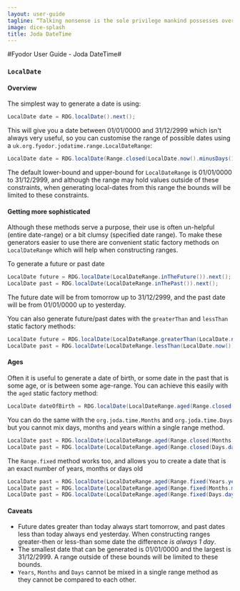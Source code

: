 ```yaml
---
layout: user-guide
tagline: “Talking nonsense is the sole privilege mankind possesses over the other organisms. It's by talking nonsense that one gets to the truth! I talk nonsense, therefore I'm human”
image: dice-splash
title: Joda DateTime
---
```


#Fyodor User Guide - Joda DateTime#

### `LocalDate`

#### Overview

The simplest way to generate a date is using:

```java
LocalDate date = RDG.localDate().next();
```

This will give you a date between 01/01/0000 and 31/12/2999 which isn't always very useful, so you can customise the range of possible dates using a `uk.org.fyodor.jodatime.range.LocalDateRange`:

```java
LocalDate date = RDG.localDate(Range.closed(LocalDate.now().minusDays(14), LocalDate.now().plusDays(14))).next();

```

The default lower-bound and upper-bound for `LocalDateRange` is 01/01/0000 to 31/12/2999, and although the range may hold values outside of these constraints, 
when generating local-dates from this range the bounds will be limited to these constraints.

#### Getting more sophisticated

Although these methods serve a purpose, their use is often un-helpful (entire date-range) or a bit clumsy (specified date range). 
To make these generators easier to use there are convenient static factory methods on `LocalDateRange` which will help when constructing ranges.

To generate a future or past date

```java
LocalDate future = RDG.localDate(LocalDateRange.inTheFuture()).next();
LocalDate past = RDG.localDate(LocalDateRange.inThePast()).next();
```

The future date will be from tomorrow up to 31/12/2999, and the past date will be from 01/01/0000 up to yesterday.

You can also generate future/past dates with the `greaterThan` and `lessThan` static factory methods:

```java
LocalDate future = RDG.localDate(LocalDateRange.greaterThan(LocalDate.now())).next();
LocalDate past = RDG.localDate(LocalDateRange.lessThan(LocalDate.now())).next();
```

#### Ages

Often it is useful to generate a date of birth, or some date in the past that is some age, or is between some age-range. You can achieve this easily with the `aged` static factory method:

```java
LocalDate dateOfBirth = RDG.localDate(LocalDateRange.aged(Range.closed(Years.years(18), Years.years(68)))).next();
```

You can do the same with the `org.joda.time.Months` and `org.joda.time.Days` but you cannot mix days, months and years within a single range method.

```java
LocalDate past = RDG.localDate(LocalDateRange.aged(Range.closed(Months.months(18), Months.months(36)))).next();
LocalDate past = RDG.localDate(LocalDateRange.aged(Range.closed(Days.days(7), Days.days(14)))).next();
```

The `Range.fixed` method works too, and allows you to create a date that is an exact number of years, months or days old

```java
LocalDate past = RDG.localDate(LocalDateRange.aged(Range.fixed(Years.years(1)))).next();
LocalDate past = RDG.localDate(LocalDateRange.aged(Range.fixed(Months.months(1)))).next();
LocalDate past = RDG.localDate(LocalDateRange.aged(Range.fixed(Days.days(7)))).next();
```

#### Caveats
* Future dates greater than today always start tomorrow, and past dates less than today always end yesterday. When constructing ranges greater-then or less-than some date the difference *is always 1 day*.
* The smallest date that can be generated is 01/01/0000 and the largest is 31/12/2999. A range outside of these bounds will be limited to these bounds.
* `Years`, `Months` and `Days` cannot be mixed in a single range method as they cannot be compared to each other.
